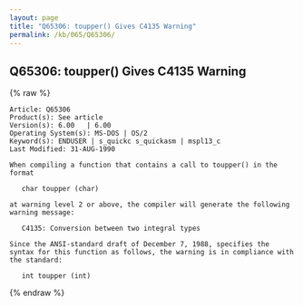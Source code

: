 ```yaml
---
layout: page
title: "Q65306: toupper() Gives C4135 Warning"
permalink: /kb/065/Q65306/
---
```


## Q65306: toupper() Gives C4135 Warning

{% raw %}

	Article: Q65306
	Product(s): See article
	Version(s): 6.00   | 6.00
	Operating System(s): MS-DOS | OS/2
	Keyword(s): ENDUSER | s_quickc s_quickasm | mspl13_c
	Last Modified: 31-AUG-1990
	
	When compiling a function that contains a call to toupper() in the
	format
	
	   char toupper (char)
	
	at warning level 2 or above, the compiler will generate the following
	warning message:
	
	   C4135: Conversion between two integral types
	
	Since the ANSI-standard draft of December 7, 1988, specifies the
	syntax for this function as follows, the warning is in compliance with
	the standard:
	
	   int toupper (int)

{% endraw %}

